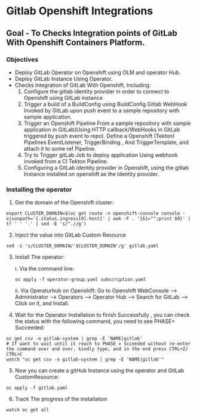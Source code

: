 # Gitlab Openshift Integrations

## Goal - To Checks Integration points of GitLab With Openshift Containers Platform.

### Objectives

- Deploy GitLab Operator on Openshift using OLM and operator Hub.
- Deploy GitLab Instance Using Operator.
- Checks Integration of GitLab With Openshift, Including:
   1. Configure the gitlab identity provider in order to connect to Openshift using GitLab instance 
   2. Trigger a build of a BuildConfig using BuildConfig Gitlab WebHook Invoked by GitLab upon push event to a sample repository with sample application.
   3. Trigger an Openshift Pipeline From a sample repository with sample application in GitLab(Using HTTP callback/WebHooks in GitLab triggered by push event to repo).
       Define a Openshift (Tekton) Pipelines EventListener, TriggerBinding , And TriggerTemplate, and attach it to some ref Pipeline.
   4. Try to Trigger gitLab Job to deploy application Using webhook invoked from a CI Tekton Pipeline.
   5. Configuring a GitLab identity provider in Openshift, using the gitlab Instance installed on openshift as the Identity provider.

### Installing the operator

1. Get the domain of the Openshift cluster:
```shell
export CLUSTER_DOMAIN=$(oc get route -n openshift-console console -ojsonpath='{.status.ingress[0].host}' | awk -F . '{$1="";print $0}' | tr ' ' '.' | sed -E 's/^.//g')
```

2. Inject the value into GitLab Custom Resource
```shell
sed -i 's/CLUSTER_DOMAIN/'$CLUSTER_DOMAIN'/g' gitlab.yaml
```

3. Install The operator:

   i. Via the command line:
   ```shell
   oc apply -f operator-group.yaml subscription.yaml
   ```
   ii. Via Operaturhub on Openshift:
     Go to Openshift WebConsole --> Administrator --> Operators --> Operator Hub --> Search for GitLab --> Click on it, and Install. 


4. Wait for the Operator Installation to finish Successfully , you can check the status with the following command, you need to see PHASE= Succeeded:
```shell
oc get csv -n gitlab-system | grep -E 'NAME|gitlab'
# If want to wait until it reach to PHASE = Scceeded without re-enter the command over and over, kindly type, and in the end press CTRL+Z/ CTRL+C
watch "oc get csv -n gitlab-system | grep -E 'NAME|gitlab'"
```


5. Now you can create a gitHub Instance using the operator and GitLab CustomResource:
```shell
oc apply -f gitlab.yaml
```

6. Track The progress of the installation
```shell
watch oc get all
```
